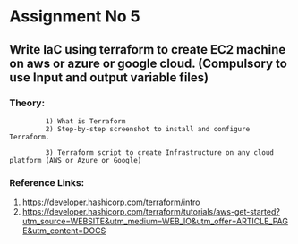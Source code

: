 # Assignment No 5
## Write IaC using terraform to create EC2 machine on aws or azure or google cloud. (Compulsory to use Input and output variable files)

### Theory:
             1) What is Terraform
             2) Step-by-step screenshot to install and configure Terraform.

             3) Terraform script to create Infrastructure on any cloud platform (AWS or Azure or Google)
### Reference Links:
1) https://developer.hashicorp.com/terraform/intro
2) https://developer.hashicorp.com/terraform/tutorials/aws-get-started?utm_source=WEBSITE&utm_medium=WEB_IO&utm_offer=ARTICLE_PAGE&utm_content=DOCS
